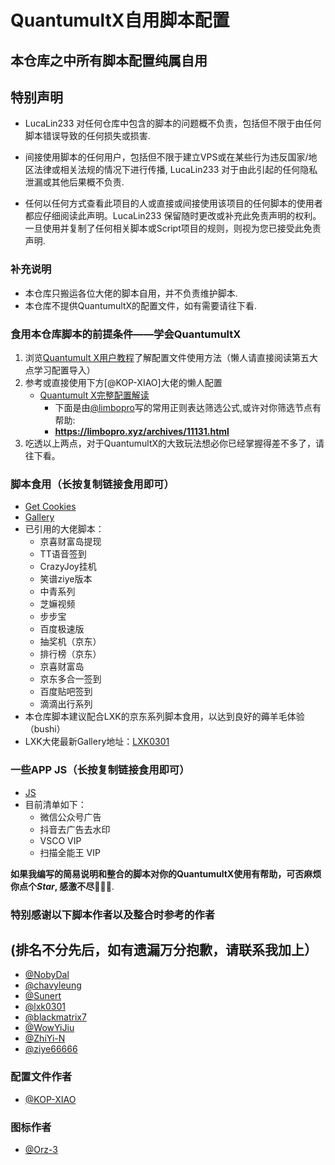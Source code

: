 # QuantumultX自用脚本配置
## 本仓库之中所有脚本配置纯属自用
## 特别声明
- LucaLin233 对任何仓库中包含的脚本的问题概不负责，包括但不限于由任何脚本错误导致的任何损失或损害.

- 间接使用脚本的任何用户，包括但不限于建立VPS或在某些行为违反国家/地区法律或相关法规的情况下进行传播, LucaLin233 对于由此引起的任何隐私泄漏或其他后果概不负责.

- 任何以任何方式查看此项目的人或直接或间接使用该项目的任何脚本的使用者都应仔细阅读此声明。LucaLin233 保留随时更改或补充此免责声明的权利。一旦使用并复制了任何相关脚本或Script项目的规则，则视为您已接受此免责声明.

### 补充说明
- 本仓库只搬运各位大佬的脚本自用，并不负责维护脚本.
- 本仓库不提供QuantumultX的配置文件，如有需要请往下看.

### 食用本仓库脚本的前提条件——学会QuantumultX
1. 浏览[Quantumult X用户教程](https://www.notion.so/Quantumult-X-1d32ddc6e61c4892ad2ec5ea47f00917)了解配置文件使用方法（懒人请直接阅读第五大点学习配置导入）
2. 参考或直接使用下方[@KOP-XIAO]大佬的懒人配置
   - [Quantumult X完整配置解读](https://raw.githubusercontent.com/KOP-XIAO/QuantumultX/master/QuantumultX_Profiles.conf)
     - 下面是由[@limbopro](https://github.com/limbopro)写的常用正则表达筛选公式,或许对你筛选节点有帮助:
     - **https://limbopro.xyz/archives/11131.html**
3. 吃透以上两点，对于QuantumultX的大致玩法想必你已经掌握得差不多了，请往下看。

### 脚本食用（长按复制链接食用即可）
- [Get Cookies](https://raw.githubusercontent.com/LucaLin233/QuantumultX-Personal-Configuration/main/Personal_Cookies.conf)
- [Gallery](https://github.com/LucaLin233/QuantumultX-Personal-Configuration/blob/main/Personal_Gallery.json)
- 已引用的大佬脚本：
  - 京喜财富岛提现
  - TT语音签到
  - CrazyJoy挂机
  - 笑谱ziye版本
  - 中青系列
  - 芝嫲视频
  - 步步宝
  - 百度极速版
  - 抽奖机（京东）
  - 排行榜（京东）
  - 京喜财富岛
  - 京东多合一签到
  - 百度贴吧签到
  - 滴滴出行系列
- 本仓库脚本建议配合LXK的京东系列脚本食用，以达到良好的薅羊毛体验（bushi）
- LXK大佬最新Gallery地址：[LXK0301](https://jdsharedresourcescdn.azureedge.net/jdresource/lxk0301_gallery.json)
### 一些APP JS（长按复制链接食用即可）
- [JS](https://raw.githubusercontent.com/LucaLin233/QuantumultX-Personal-Configuration/main/Personal_App_JS.conf)
- 目前清单如下：
  - 微信公众号广告
  - 抖音去广告去水印
  - VSCO VIP
  - 扫描全能王 VIP

**如果我编写的简易说明和整合的脚本对你的QuantumultX使用有帮助，可否麻烦你点个*Star*, 感激不尽:gift_heart::gift_heart::gift_heart:**.

### 特别感谢以下脚本作者以及整合时参考的作者 
## (排名不分先后，如有遗漏万分抱歉，请联系我加上）
- [@NobyDal](https://github.com/NobyDa)
- [@chavyleung](https://github.com/chavyleung)
- [@Sunert](https://github.com/Sunert)
- [@lxk0301](https://github.com/lxk0301)
- [@blackmatrix7](https://github.com/blackmatrix7)
- [@WowYiJiu](https://github.com/WowYiJiu)
- [@ZhiYi-N](https://github.com/ZhiYi-N)
- [@ziye66666](https://github.com/ziye66666)
### 配置文件作者
- [@KOP-XIAO](https://github.com/KOP-XIAO)
### 图标作者
- [@Orz-3](https://github.com/Orz-3)
